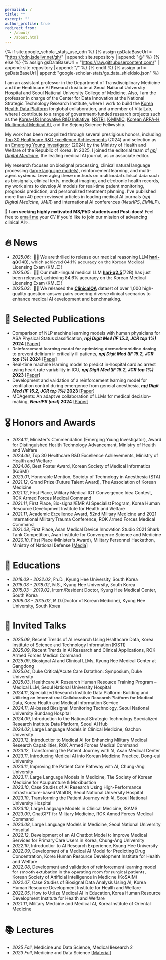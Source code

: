 ```yaml
---
permalink: /
title: ""
excerpt: ""
author_profile: true
redirect_from: 
  - /about/
  - /about.html
---
```


{% if site.google_scholar_stats_use_cdn %}
{% assign gsDataBaseUrl = "https://cdn.jsdelivr.net/gh/" | append: site.repository | append: "@" %}
{% else %}
{% assign gsDataBaseUrl = "https://raw.githubusercontent.com/" | append: site.repository | append: "/" %}
{% endif %}
{% assign url = gsDataBaseUrl | append: "google-scholar-stats/gs_data_shieldsio.json" %}

<span class='anchor' id='about-me'></span>

I am an assistant professor in the Department of Transdisciplinary Medicine and the Healthcare AI Research Institute at Seoul National University Hospital and Seoul National University College of Medicine. Also, I am the professor in charge of the Center for Data Innovation at the National Strategic Technology Research Institute, where I work to build the [Korea Health Data Platform](https://khdp.net/) for global collaboration, and a member of VitalLab, where I contribute to a range of government-funded research projects such as the [Korea-US Innovative R&D Initiative](https://www.investkorea.org/ik-en/bbs/i-465/detail.do?ntt_sn=492488), [NSTRI](https://nstri-en.snuh.org/), [K-MIMIC](https://sites.google.com/view/k-mimic/home), [Korean ARPA-H](https://www.koreabiomed.com/news/articleView.html?idxno=27698), [Multimodal Medical AI](https://www.healthcareitnews.com/news/asia/korea-expands-national-emr-and-more-korea-briefs), and the Sejong Science Fellowship.

My work has been recognized through several prestigious honors, including [Top 30 Healthcare R&D Excellence Achievements](https://www.khidi.or.kr/board/view?linkId=48931488&menuId=MENU01435) (2024) and selection as an [Emerging Young Investigator](http://www.bosa.co.kr/news/articleView.html?idxno=2236647) (2024) by the Ministry of Health and Welfare of the Republic of Korea. In 2025, I joined the editorial team of [*npj Digital Medicine*](https://www.nature.com/npjdigitalmed/), the leading medical AI journal, as an associate editor.

My research focuses on biosignal processing, clinical natural language processing ([large language models](https://www.hankyung.com/article/2025032611361)), reinforcement learning, and multi-agent systems. Leveraging these methods on multimodal clinical data such as biosignals, clinical texts, medical imaging, and electronic health records, my work aims to develop AI models for real-time patient monitoring, prognosis prediction, and personalized treatment planning. I've published more than 40 peer-reviewed articles in leading medical AI journals (_npj Digital Medicine_, _JMIR_) and international AI conferences (_NeurIPS_, _EMNLP_).

🚀 **I am seeking highly motivated MS/PhD students and Post-docs!** Feel free to [email me](mailto:hhoon@snu.ac.kr) your CV if you'd like to join our mission of advancing clinical AI✨.



# 🔥 News
- *2025.06*: &nbsp;🎉🎉 We are thrilled to release our medical reasoning LLM [**hari-q3**](https://huggingface.co/snuh/hari-q3)(14B), which achieved 84.1% accuracy on the Korean Medical Licensing Exam (KMLE)!
- *2025.05*: &nbsp;🎉🎉 Our multi-lingual medical LLM [**hari-q2.5**](https://huggingface.co/snuh/hari-q2.5)(72B) has just been released, achieving 84.6% accuracy on the Korean Medical Licensing Exam (KMLE)!
- *2025.03*: &nbsp;🎉🎉 We released the [**ClinicalQA**](https://huggingface.co/datasets/snuh/ClinicalQA) dataset of over 1,000 high-quality question-answer pairs covering diverse clinical scenarios to enhance medical AI development and benchmarking.


# 📝 Selected Publications
- Comparison of NLP machine learning models with human physicians for ASA Physical Status classification, **_npj Digit Med (IF 15.2, JCR top 1%)_ 2024** [[Paper]](https://www.nature.com/articles/s41746-024-01259-6)
- Reinforcement learning model for optimizing dexmedetomidine dosing to prevent delirium in critically ill patients, **_npj Digit Med (IF 15.2, JCR top 1%)_ 2024** [[Paper]](https://www.nature.com/articles/s41746-024-01335-x)
- Real-time machine learning model to predict in-hospital cardiac arrest using heart rate variability in ICU, **_npj Digit Med (IF 15.2, JCR top 1%)_ 2023** [[Paper]](https://www.nature.com/articles/s41746-023-00960-2)
- Development and validation of a reinforcement learning model for ventilation control during emergence from general anesthesia, **_npj Digit Med (IF 15.2, JCR top 1%)_ 2023** [[Paper]](https://www.nature.com/articles/s41746-023-00893-w)
- MDAgents: An adaptive collaboration of LLMs for medical decision-making, **_NeurIPS (oral)_ 2024** [[Paper]](https://proceedings.neurips.cc/paper_files/paper/2024/file/90d1fc07f46e31387978b88e7e057a31-Paper-Conference.pdf)


# 🎖 Honors and Awards
- *2024.11*, Minister's Commendation (Emerging Young Investigator), Award for Distinguished Health Technology Advancement, Ministry of Health and Welfare
- *2024.06*, Top 30 Healthcare R&D Excellence Achievements, Ministry of Health and Welfare
- *2024.06*, Best Poster Award, Korean Society of Medical Informatics (KoSMI)
- *2023.01*, Honorable Mention, Society of Technology in Anesthesia (STA)
- *2021.12*, Grand Prize (Future Talent Award), The Association of Korean Medicine
- *2021.12*, First Place, Military Medical ICT Convergence Idea Contest, ROK Armed Forces Medical Command
- *2021.11*, First Place, Bio-signal/EMR AI Specialist Program, Korea Human Resource Development Institute for Health and Welfare
- *2021.11*, Academic Excellence Award, 52nd Military Medicine and 2021 International Military Trauma Conference, ROK Armed Forces Medical Command
- *2021.08*, First Place, Asan Medical Device Innovation Studio 2021 Shark Tank Competition, Asan Institute for Convergence Science and Medicine
- *2020.10*, First Place (Minister's Award), Military Personnel Hackathon, Ministry of National Defense [[Media]](https://www.sedaily.com/NewsView/22NQ1ECG58)


# 📖 Educations
- *2018.09 - 2022.02*, Ph.D., Kyung Hee University, South Korea
- *2016.03 - 2018.02*, M.S., Kyung Hee University, South Korea
- *2015.03 - 2019.02*, Intern/Resident Doctor, Kyung Hee Medical Center, South Korea
- *2009.03 - 2015.02*, M.D.(Doctor of Korean Medicine), Kyung Hee University, South Korea
  

# 💬 Invited Talks
- *2025.09*, Recent Trends of AI research Using Healthcare Data, Korea Institute of Science and Technology Information (KISTI)
- *2025.09*, Recent Trends in AI Research and Clinical Applications, ROK Armed Forces Medical Command  
- *2025.09*, Biosignal AI and Clinical LLMs, Kyung Hee Medical Center at Gangdong
- *2025.04*, Duke Critical/Acute Care Datathon: Symposium, Duke University  
- *2025.03*, Healthcare AI Research Human Resource Training Program – Medical LLM, Seoul National University Hospital  
- *2024.11*, Specialized Research Institute Data Platform: Building and Utilizing an International Collaborative Research Platform for Medical Data, Korea Health and Medical Information Service  
- *2024.11*, AI-based Biosignal Monitoring Technology, Seoul National University Bundang Hospital  
- *2024.09*, Introduction to the National Strategic Technology Specialized Research Institute Data Platform, Seoul AI Hub  
- *2024.02*, Large Language Models in Clinical Medicine, Gachon University  
- *2023.12*, Introduction to Medical AI for Enhancing Military Medical Research Capabilities, ROK Armed Forces Medical Command  
- *2023.12*, Transforming the Patient Journey with AI, Asan Medical Center  
- *2023.11*, Introducing Medical AI into Korean Medicine Practice, Dong-eui University  
- *2023.11*, Improving the Patient Care Pathway with AI, Chung-Ang University  
- *2023.11*, Large Language Models in Medicine, The Society of Korean Medicine for Acupuncture & Moxibustion  
- *2023.10*, Case Studies of AI Research Using High-Performance Infrastructure-based VitalDB, Seoul National University Hospital  
- *2023.10*, Transforming the Patient Journey with AI, Seoul National University Hospital  
- *2023.10*, Large Language Models in Clinical Medicine, ISAMS  
- *2023.09*, ChatGPT for Military Medicine, ROK Armed Forces Medical Command  
- *2023.08*, Large Language Models in Medicine, Seoul National University Hospital  
- *2022.12*, Development of an AI Chatbot Model to Improve Medical Services for Primary Care Users in Korea, Chung-Ang University  
- *2022.10*, Introduction to AI Research Experience, Kyung Hee University  
- *2022.09*, Development of a Medical AI Model for Predicting Drug Concentration, Korea Human Resource Development Institute for Health and Welfare  
- *2022.08*, Development and validation of reinforcement learning model for smooth extubation in the operating room for surgical patients, Korean Society of Artificial Intelligence in Medicine (KoSAIM)
- *2022.07*, Case Studies of Biosignal Data Analysis Using AI, Korea Human Resource Development Institute for Health and Welfare  
- *2022.05*, How to Utilize Medical AI in Education, Korea Human Resource Development Institute for Health and Welfare  
- *2021.11*, Military Medicine and Medical AI, Korea Institute of Oriental Medicine  


# 📚 Lectures
- *2025 Fall*, Medicine and Data Science, Medical Research 2
- *2023 Fall*, Medicine and Data Science [[Material]](https://github.com/HyeonhoonLee/SNUCM_AI)
